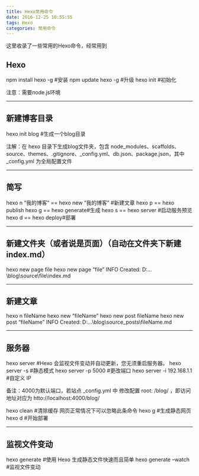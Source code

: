 ```yaml
---
title: Hexo常用命令
date: 2016-12-25 10:55:55
tags: Hexo 
categories: 常用命令
---
```



这里收录了一些常用的Hexo命令，经常用到

## Hexo

npm install hexo -g #安装
npm update hexo -g #升级
hexo init #初始化

<!--more-->

注意：需要node.js环境


----------

## 新建博客目录

hexo init blog #生成一个blog目录

注解：在 hexo 目录下生成blog文件夹，包含 node_modules、scaffolds、source、themes、.gitignore、_config.yml、db.json、package.json，其中 _config.yml 为全局配置文件


----------

## 简写

hexo n “我的博客” == hexo new “我的博客” #新建文章
hexo p == hexo publish
hexo g == hexo generate#生成
hexo s == hexo server #启动服务预览
hexo d == hexo deploy#部署


----------

## 新建文件夹（或者说是页面）（自动在文件夹下新建index.md）

hexo new page file
hexo new page “file”
INFO Created: D:…\blog\source\file\index.md


----------

## 新建文章

hexo n fileName
hexo new “fileName”
hexo new post fileName
hexo new post “fileName”
INFO Created: D:…\blog\source_posts\fileName.md


----------


## 服务器

hexo server #Hexo 会监视文件变动并自动更新，您无须重启服务器。
hexo server -s #静态模式
hexo server -p 5000 #更改端口
hexo server -i 192.168.1.1 #自定义 IP

备注：4000为默认端口，若站点 _config.yml 中 修改配置 root: /blog/ ，即访问地址对应为 htto://localhost:4000/blog/

hexo clean #清除缓存 网页正常情况下可以忽略此条命令
hexo g #生成静态网页
hexo d #开始部署


----------

## 监视文件变动
hexo generate #使用 Hexo 生成静态文件快速而且简单
hexo generate –watch #监视文件变动
